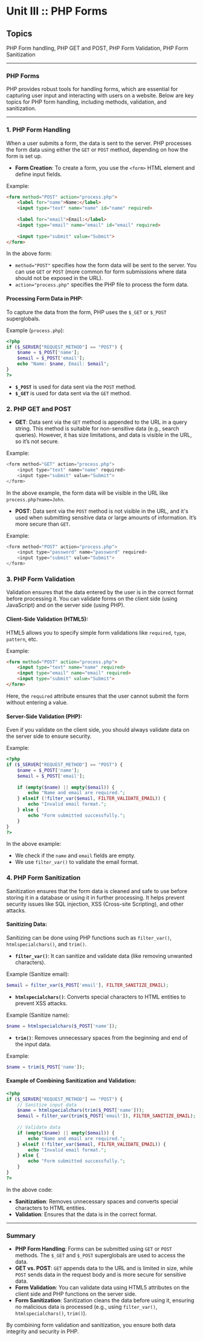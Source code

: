 # Unit III :: PHP Forms
## Topics
PHP Form handling, PHP GET and POST, PHP Form Validation, PHP Form Sanitization

---

### **PHP Forms**

PHP provides robust tools for handling forms, which are essential for capturing user input and interacting with users on a website. Below are key topics for PHP form handling, including methods, validation, and sanitization.

---

### 1. **PHP Form Handling**

When a user submits a form, the data is sent to the server. PHP processes the form data using either the `GET` or `POST` method, depending on how the form is set up.

- **Form Creation**: To create a form, you use the `<form>` HTML element and define input fields.
  
Example:
```html
<form method="POST" action="process.php">
    <label for="name">Name:</label>
    <input type="text" name="name" id="name" required>
    
    <label for="email">Email:</label>
    <input type="email" name="email" id="email" required>
    
    <input type="submit" value="Submit">
</form>
```

In the above form:
- `method="POST"` specifies how the form data will be sent to the server. You can use `GET` or `POST` (more common for form submissions where data should not be exposed in the URL).
- `action="process.php"` specifies the PHP file to process the form data.

#### Processing Form Data in PHP:
To capture the data from the form, PHP uses the `$_GET` or `$_POST` superglobals.

Example (`process.php`):
```php
<?php
if ($_SERVER["REQUEST_METHOD"] == "POST") {
    $name = $_POST['name'];
    $email = $_POST['email'];
    echo "Name: $name, Email: $email";
}
?>
```

- **`$_POST`** is used for data sent via the `POST` method.
- **`$_GET`** is used for data sent via the `GET` method.

### 2. **PHP GET and POST**

- **GET**: Data sent via the `GET` method is appended to the URL in a query string. This method is suitable for non-sensitive data (e.g., search queries). However, it has size limitations, and data is visible in the URL, so it’s not secure.
  
Example:
```php
<form method="GET" action="process.php">
    <input type="text" name="name" required>
    <input type="submit" value="Submit">
</form>
```
In the above example, the form data will be visible in the URL like `process.php?name=John`.

- **POST**: Data sent via the `POST` method is not visible in the URL, and it's used when submitting sensitive data or large amounts of information. It’s more secure than `GET`.
  
Example:
```php
<form method="POST" action="process.php">
    <input type="password" name="password" required>
    <input type="submit" value="Submit">
</form>
```

### 3. **PHP Form Validation**

Validation ensures that the data entered by the user is in the correct format before processing it. You can validate forms on the client side (using JavaScript) and on the server side (using PHP).

#### Client-Side Validation (HTML5):
HTML5 allows you to specify simple form validations like `required`, `type`, `pattern`, etc.

Example:
```html
<form method="POST" action="process.php">
    <input type="text" name="name" required>
    <input type="email" name="email" required>
    <input type="submit" value="Submit">
</form>
```

Here, the `required` attribute ensures that the user cannot submit the form without entering a value.

#### Server-Side Validation (PHP):
Even if you validate on the client side, you should always validate data on the server side to ensure security.

Example:
```php
<?php
if ($_SERVER["REQUEST_METHOD"] == "POST") {
    $name = $_POST['name'];
    $email = $_POST['email'];
    
    if (empty($name) || empty($email)) {
        echo "Name and email are required.";
    } elseif (!filter_var($email, FILTER_VALIDATE_EMAIL)) {
        echo "Invalid email format.";
    } else {
        echo "Form submitted successfully.";
    }
}
?>
```

In the above example:
- We check if the `name` and `email` fields are empty.
- We use `filter_var()` to validate the email format.

### 4. **PHP Form Sanitization**

Sanitization ensures that the form data is cleaned and safe to use before storing it in a database or using it in further processing. It helps prevent security issues like SQL injection, XSS (Cross-site Scripting), and other attacks.

#### Sanitizing Data:

Sanitizing can be done using PHP functions such as `filter_var()`, `htmlspecialchars()`, and `trim()`.

- **`filter_var()`**: It can sanitize and validate data (like removing unwanted characters).
  
Example (Sanitize email):
```php
$email = filter_var($_POST['email'], FILTER_SANITIZE_EMAIL);
```

- **`htmlspecialchars()`**: Converts special characters to HTML entities to prevent XSS attacks.
  
Example (Sanitize name):
```php
$name = htmlspecialchars($_POST['name']);
```

- **`trim()`**: Removes unnecessary spaces from the beginning and end of the input data.
  
Example:
```php
$name = trim($_POST['name']);
```

#### Example of Combining Sanitization and Validation:
```php
<?php
if ($_SERVER["REQUEST_METHOD"] == "POST") {
    // Sanitize input data
    $name = htmlspecialchars(trim($_POST['name']));
    $email = filter_var(trim($_POST['email']), FILTER_SANITIZE_EMAIL);
    
    // Validate data
    if (empty($name) || empty($email)) {
        echo "Name and email are required.";
    } elseif (!filter_var($email, FILTER_VALIDATE_EMAIL)) {
        echo "Invalid email format.";
    } else {
        echo "Form submitted successfully.";
    }
}
?>
```

In the above code:
- **Sanitization**: Removes unnecessary spaces and converts special characters to HTML entities.
- **Validation**: Ensures that the data is in the correct format.

---

### **Summary**

- **PHP Form Handling**: Forms can be submitted using `GET` or `POST` methods. The `$_GET` and `$_POST` superglobals are used to access the data.
- **GET vs. POST**: `GET` appends data to the URL and is limited in size, while `POST` sends data in the request body and is more secure for sensitive data.
- **Form Validation**: You can validate data using HTML5 attributes on the client side and PHP functions on the server side.
- **Form Sanitization**: Sanitization cleans the data before using it, ensuring no malicious data is processed (e.g., using `filter_var()`, `htmlspecialchars()`, `trim()`).

By combining form validation and sanitization, you ensure both data integrity and security in PHP.
